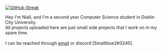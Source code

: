 [![GitHub Streak](https://streak-stats.demolab.com/?user=smallblue2&theme=dark)](https://git.io/streak-stats)

Hey I'm Niall, and I'm a second year Computer Science student in Dublin City University.\
All projects uploaded here are just small side projects that I work on in my spare time.\
\
I can be reached through [email](mailto:niallcryan@live.ie?subject=[GitHub]%20Enquiry) or discord [Smallblue2#3240].
